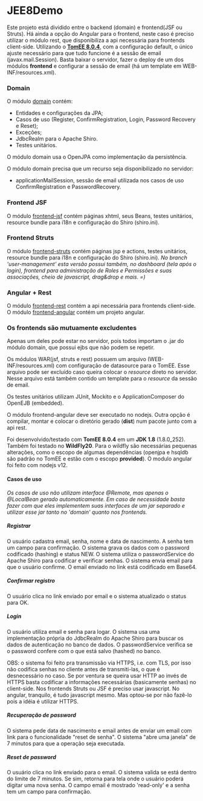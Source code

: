 # JEE8Demo

Este projeto está dividido entre o backend (domain) e frontend(JSF ou Struts). Há ainda a opção do Angular para o frontend, neste caso é preciso utilizar o módulo rest, que disponibiliza a api necessária para frontends client-side. Utilizando o <a href="https://tomee.apache.org/download-ng.html">**TomEE 8.0.4**</a>, com a configuração default, o único ajuste necessário para que tudo funcione é a sessão de email (javax.mail.Session). Basta baixar o servidor, fazer o deploy de um dos módulos **frontend** e configurar a sessão de email (há um template em WEB-INF/resources.xml).

### Domain
O módulo <a href="https://github.com/luisfga/JEE8Demo/tree/master/domain">domain</a> contém:
- Entidades e configurações da JPA;
- Casos de uso (Register, ConfirmRegistration, Login, Password Recovery e Reset);
- Exceções;
- JdbcRealm para o Apache Shiro.
- Testes unitários.

O módulo domain usa o OpenJPA como implementação da persistência.
    
O módulo domain precisa que um recurso seja disponibilizado no servidor:
- applicationMailSession, sessão de email utilizada nos casos de uso ConfirmRegistration e PasswordRecovery.

### Frontend JSF
O módulo <a href="https://github.com/luisfga/JEE8Demo/tree/master/frontend-jsf">frontend-jsf</a> contém páginas xhtml, seus Beans, testes unitários, resource bundle para i18n e configuração do Shiro (shiro.ini).

### Frontend Struts
O módulo <a href="https://github.com/luisfga/JEE8Demo/tree/master/frontend-struts">frontend-struts</a> contém páginas jsp e actions, testes unitários, resource bundle para i18n e configuração do Shiro (shiro.ini). *No branch 'user-management' esta versão possui também, no dashboard (tela após o login), frontend para administração de Roles e Permissões e suas associações, cheio de javascript, drag&drop e mais. =)*

### Angular + Rest
O módulo <a href="https://github.com/luisfga/JEE8Demo/tree/master/frontend-rest">frontend-rest</a> contém a api necessária para frontends client-side. O módulo <a href="https://github.com/luisfga/JEE8Demo/tree/master/frontend-angular">frontend-angular</a> contém um projeto angular.

### Os frontends são mutuamente excludentes
Apenas um deles pode estar no servidor, pois todos importam o .jar do módulo domain, que possui ejbs que não podem se repetir.

Os módulos WAR(jsf, struts e rest) possuem um arquivo (WEB-INF/resources.xml) com configuração de datasource para o TomEE. Esse arquivo pode ser excluído caso queira colocar o *resource* direto no servidor. Nesse arquivo está também contido um template para o *resource* da sessão de email.

Os testes unitários utilizam JUnit, Mockito e o ApplicationComposer do OpenEJB (embedded).

O módulo frontend-angular deve ser executado no nodejs. Outra opção é compilar, montar e colocar o diretório gerado (**dist**) num pacote junto com a api rest.

Foi desenvolvido/testado com **TomEE 8.0.4** em um **JDK 1.8** (1.8.0_252). Também foi testado no **WildFly20**. Para o wildfly são necessárias pequenas alterações, como o escopo de algumas dependências (openjpa e hsqldb são padrão no TomEE e estão com o escopo **provided**). O modulo angular foi feito com nodejs v12.

#### Casos de uso

*Os casos de uso não utilizam interface @Remote, mas apenas o @LocalBean gerado automaticamente. Em caso de necessidade basta fazer com que eles implementem suas interfaces de um jar separado e utilizar esse jar tanto no 'domain' quanto nos frontends.*

##### Registrar
O usuário cadastra email, senha, nome e data de nascimento. A senha tem um campo para confirmação. O sistema grava os dados com o password codificado (hashing) e status NEW. O sistema utiliza o passwordService do Apache Shiro para codificar e verificar senhas. O sistema envia email para que o usuário confirme. O email enviado no link está codificado em Base64.
    
##### Confirmar registro
O usuário clica no link enviado por email e o sistema atualizado o status para OK.
    
##### Login
O usuário utiliza email e senha para logar. O sistema usa uma implementação própria do JdbcRealm do Apache Shiro para buscar os dados de autenticação no banco de dados. O passwordService verifica se o password confere com o que está salvo (hashed) no banco. 

OBS: o sistema foi feito pra transmissão via HTTPS, i.e. com TLS, por isso não codifica senhas no cliente antes de transmiti-las, o que é desnecessário no caso. Se por ventura se queira usar HTTP ao invés de HTTPS basta codificar a informações necessárias (basicamente senhas) no client-side. Nos frontends Struts ou JSF é preciso usar javascript. No angular, tranquilo, é tudo javascript mesmo. Mas optou-se por não fazê-lo pois a idéia é utilizar HTTPS.
    
##### Recuperação de password
O sistema pede data de nascimento e email antes de enviar um email com link para o funcionalidade "reset de senha". O sistema "abre uma janela" de 7 minutos para que a operação seja executada.
    
##### Reset de password
O usuário clica no link enviado para o email. O sistema valida se está dentro do limite de 7 minutos. Se sim, retorna para tela onde o usuário poderá digitar uma nova senha. O campo email é mostrado 'read-only' e a senha tem um campo para confirmação.
